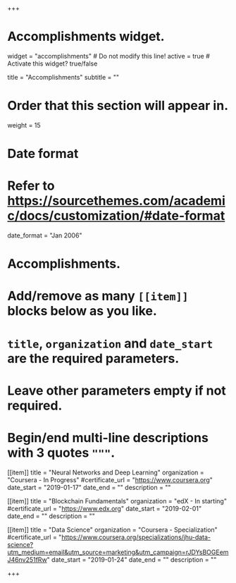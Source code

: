 +++
# Accomplishments widget.
widget = "accomplishments"  # Do not modify this line!
active = true  # Activate this widget? true/false

title = "Accomplish&shy;ments"
subtitle = ""

# Order that this section will appear in.
weight = 15

# Date format
#   Refer to https://sourcethemes.com/academic/docs/customization/#date-format
date_format = "Jan 2006"

# Accomplishments.
#   Add/remove as many `[[item]]` blocks below as you like.
#   `title`, `organization` and `date_start` are the required parameters.
#   Leave other parameters empty if not required.
#   Begin/end multi-line descriptions with 3 quotes `"""`.

[[item]]
  title = "Neural Networks and Deep Learning"
  organization = "Coursera - In Progress"
  #certificate_url = "https://www.coursera.org"
  date_start = "2019-01-17"
  date_end = ""
  description = ""

[[item]]
  title = "Blockchain Fundamentals"
  organization = "edX - In starting"
  #certificate_url = "https://www.edx.org"
  date_start = "2019-02-01"
  date_end = ""
  description = ""

[[item]]
  title = "Data Science"
  organization = "Coursera - Specialization"
  #certificate_url = "https://www.coursera.org/specializations/jhu-data-science?utm_medium=email&utm_source=marketing&utm_campaign=rJDYsBOGEemJ46nv251fRw"
  date_start = "2019-01-24"
  date_end = ""
  description = ""

+++
<!---  
[[item]]
  title = "Blockchain: Understanding Its Uses and Implications"
  organization = "DataCamp"
  #certificate_url = "https://www.datacamp.com"
  date_start = "2017-07-01"
  date_end = "2017-12-21"
  description = ""
-->